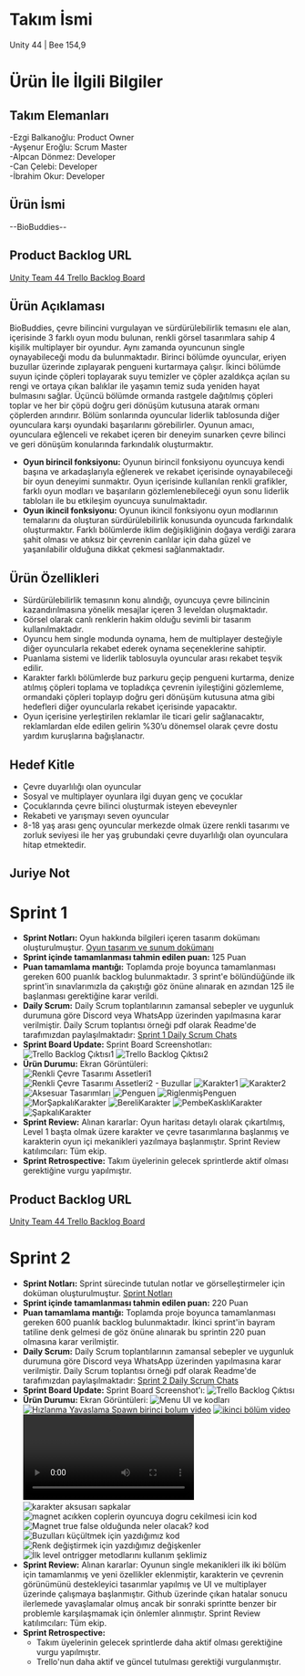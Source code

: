 # Takım İsmi
Unity 44 | Bee 154,9
# Ürün İle İlgili Bilgiler
## Takım Elemanları
-Ezgi Balkanoğlu: Product Owner  
-Ayşenur Eroğlu: Scrum Master  
-Alpcan Dönmez: Developer  
-Can Çelebi: Developer  
-İbrahim Okur: Developer  
## Ürün İsmi
--BioBuddies--  
## Product Backlog URL
[Unity Team 44 Trello Backlog Board](https://trello.com/b/xJJsT5KL)  
## Ürün Açıklaması
BioBuddies, çevre bilincini vurgulayan ve sürdürülebilirlik temasını ele alan, içerisinde 3 farklı oyun modu bulunan, renkli görsel tasarımlara sahip 4 kişilik multiplayer bir oyundur. Aynı zamanda oyuncunun single oynayabileceği modu da bulunmaktadır. Birinci bölümde oyuncular, eriyen buzullar üzerinde zıplayarak pengueni kurtarmaya çalışır. İkinci bölümde suyun içinde çöpleri toplayarak suyu temizler ve çöpler azaldıkça açılan su rengi ve ortaya çıkan balıklar ile yaşamın temiz suda yeniden hayat bulmasını sağlar. Üçüncü bölümde ormanda rastgele dağıtılmış çöpleri toplar ve her bir çöpü doğru geri dönüşüm kutusuna atarak ormanı çöplerden arındırır. Bölüm sonlarında oyuncular liderlik tablosunda diğer oyunculara karşı oyundaki başarılarını görebilirler. Oyunun amacı, oyunculara eğlenceli ve rekabet içeren bir deneyim sunarken çevre bilinci ve geri dönüşüm konularında farkındalık oluşturmaktır.
- **Oyun birincil fonksiyonu:** Oyunun birincil fonksiyonu oyuncuya kendi başına ve arkadaşlarıyla eğlenerek ve rekabet içerisinde oynayabileceği bir oyun deneyimi sunmaktır. Oyun içerisinde kullanılan renkli grafikler, farklı oyun modları ve başarıların gözlemlenebileceği oyun sonu liderlik tabloları ile bu etkileşim oyuncuya sunulmaktadır.
- **Oyun ikincil fonksiyonu:** Oyunun ikincil fonksiyonu oyun modlarının temalarını da oluşturan sürdürülebilirlik konusunda oyuncuda farkındalık oluşturmaktır. Farklı bölümlerde iklim değişikliğinin doğaya verdiği zarara şahit olması ve atıksız bir çevrenin canlılar için daha güzel ve yaşanılabilir olduğuna dikkat çekmesi sağlanmaktadır.
## Ürün Özellikleri
- Sürdürülebilirlik temasının konu alındığı, oyuncuya çevre bilincinin kazandırılmasına yönelik mesajlar içeren 3 leveldan oluşmaktadır. 
- Görsel olarak canlı renklerin hakim olduğu sevimli bir tasarım kullanılmaktadır. 
- Oyuncu hem single modunda oynama, hem de multiplayer desteğiyle diğer oyuncularla rekabet ederek oynama seçeneklerine sahiptir.
- Puanlama sistemi ve liderlik tablosuyla oyuncular arası rekabet teşvik edilir.
- Karakter farklı bölümlerde buz parkuru geçip pengueni kurtarma, denize atılmış çöpleri toplama ve topladıkça çevrenin iyileştiğini gözlemleme, ormandaki çöpleri toplayıp doğru geri dönüşüm kutusuna atma gibi hedefleri diğer oyuncularla rekabet içerisinde yapacaktır.
- Oyun içerisine yerleştirilen reklamlar ile ticari gelir sağlanacaktır, reklamlardan elde edilen gelirin %30’u dönemsel olarak çevre dostu yardım kuruşlarına bağışlanactır.
## Hedef Kitle
- Çevre duyarlılığı olan oyuncular
- Sosyal ve multiplayer oyunlara ilgi duyan genç ve çocuklar
- Çocuklarında çevre bilinci oluşturmak isteyen ebeveynler
- Rekabeti ve yarışmayı seven oyuncular
- 8-18 yaş arası genç oyuncular merkezde olmak üzere renkli tasarımı ve zorluk seviyesi ile her yaş grubundaki çevre duyarlılığı olan oyunculara hitap etmektedir.
## Juriye Not
# Sprint 1
- **Sprint Notları:** Oyun hakkında bilgileri içeren tasarım dokümanı oluşturulmuştur. [Oyun tasarım ve sunum dokümanı](https://github.com/Aysenur1121/Bootcamp/blob/main/ProjectManagement%20/Sprint1Documents/OUA%20Bootcamp%20GDD.pdf)  
- **Sprint içinde tamamlanması tahmin edilen puan:** 125 Puan
- **Puan tamamlama mantığı:** Toplamda proje boyunca tamamlanması gereken 600 puanlık backlog bulunmaktadır. 3 sprint'e bölündüğünde ilk sprint'in sınavlarımızla da çakıştığı göz önüne alınarak en azından 125 ile başlanması gerektiğine karar verildi.
- **Daily Scrum:** Daily Scrum toplantılarının zamansal sebepler ve uygunluk durumuna göre Discord veya WhatsApp üzerinden yapılmasına karar verilmiştir. Daily Scrum toplantısı örneği pdf olarak Readme'de tarafımızdan paylaşılmaktadır: [Sprint 1 Daily Scrum Chats](https://github.com/Aysenur1121/Bootcamp/blob/main/ProjectManagement%20/Sprint1Documents/Daily%20Scrums.pdf)
- **Sprint Board Update:** Sprint Board Screenshotları:
![Trello Backlog Çıktısı1](https://github.com/Aysenur1121/Bootcamp/blob/main/ProjectManagement%20/Sprint1Documents/backlog1.png)
![Trello Backlog Çıktısı2](https://github.com/Aysenur1121/Bootcamp/blob/main/ProjectManagement%20/Sprint1Documents/backlog2.png)
- **Ürün Durumu:** Ekran Görüntüleri:  
![Renkli Çevre Tasarımı Assetleri1](https://github.com/Aysenur1121/Bootcamp/blob/main/ProjectManagement%20/Sprint1Documents/renkliCevreTasarimi.png)
![Renkli Çevre Tasarımı Assetleri2 - Buzullar](https://github.com/Aysenur1121/Bootcamp/blob/main/ProjectManagement%20/Sprint1Documents/renkliCevreTasarimi2.png)
![Karakter1](https://github.com/Aysenur1121/Bootcamp/blob/main/ProjectManagement%20/Sprint1Documents/Character.png)
![Karakter2](https://github.com/Aysenur1121/Bootcamp/blob/main/ProjectManagement%20/Sprint1Documents/Character_2.png)
![Aksesuar Tasarımları](https://github.com/Aysenur1121/Bootcamp/blob/main/ProjectManagement%20/Sprint1Documents/karakterAksesuarları.png)
![Penguen](https://github.com/Aysenur1121/Bootcamp/blob/main/ProjectManagement%20/Sprint1Documents/Penguen.jpeg)
![RiglenmişPenguen](https://github.com/Aysenur1121/Bootcamp/blob/main/ProjectManagement%20/Sprint1Documents/RiglenmisPenguen.png)
![MorŞapkalıKarakter](https://github.com/Aysenur1121/Bootcamp/blob/main/ProjectManagement%20/Sprint1Documents/MorSapkaliKarakter.png)
![BereliKarakter](https://github.com/Aysenur1121/Bootcamp/blob/main/ProjectManagement%20/Sprint1Documents/bereliKarakter.png)
![PembeKasklıKarakter](https://github.com/Aysenur1121/Bootcamp/blob/main/ProjectManagement%20/Sprint1Documents/pembeKasklıKarakter.png)
![ŞapkalıKarakter](https://github.com/Aysenur1121/Bootcamp/blob/main/ProjectManagement%20/Sprint1Documents/sapkaliKarakter.png)
- **Sprint Review:** Alınan kararlar: Oyun haritası detaylı olarak çıkartılmış, Level 1 başta olmak üzere karakter ve çevre tasarımlarına başlanmış ve karakterin oyun içi mekanikleri yazılmaya başlanmıştır. Sprint Review katılımcıları: Tüm ekip.
- **Sprint Retrospective:** Takım üyelerinin gelecek sprintlerde aktif olması gerektiğine vurgu yapılmıştır.
## Product Backlog URL
[Unity Team 44 Trello Backlog Board](https://trello.com/b/BD0h5AQL)  
# Sprint 2
- **Sprint Notları:** Sprint sürecinde tutulan notlar ve görselleştirmeler için doküman oluşturulmuştur. [Sprint Notları](https://github.com/Aysenur1121/Bootcamp/blob/main/ProjectManagement%20/Sprint2Documents/Sprint%20Notları.pdf)
- **Sprint içinde tamamlanması tahmin edilen puan:** 220 Puan
- **Puan tamamlama mantığı:** Toplamda proje boyunca tamamlanması gereken 600 puanlık backlog bulunmaktadır. İkinci sprint'in bayram tatiline denk gelmesi de göz önüne alınarak bu sprintin 220 puan olmasına karar verilmiştir.
- **Daily Scrum:** Daily Scrum toplantılarının zamansal sebepler ve uygunluk durumuna göre Discord veya WhatsApp üzerinden yapılmasına karar verilmiştir. Daily Scrum toplantısı örneği pdf olarak Readme'de tarafımızdan paylaşılmaktadır: [Sprint 2 Daily Scrum Chats](https://github.com/Aysenur1121/Bootcamp/blob/main/ProjectManagement%20/Sprint2Documents/Daily%20Scrum.pdf)
- **Sprint Board Update:** Sprint Board Screenshot'ı:
![Trello Backlog Çıktısı](https://github.com/Aysenur1121/Bootcamp/blob/main/ProjectManagement%20/Sprint2Documents/BacklogTrello.png)
- **Ürün Durumu:** Ekran Görüntüleri:
![Menu UI ve kodları](https://github.com/Aysenur1121/Bootcamp/blob/main/ProjectManagement%20/Sprint2Documents/menu.png)
[![Hızlanma Yavaslama Spawn birinci bolum video](https://github.com/Aysenur1121/Bootcamp/blob/main/ProjectManagement%20/Sprint2Documents/birincivideo.jpeg)](https://youtu.be/fKFABk25meM)
[![ikinci bölüm video](https://github.com/Aysenur1121/Bootcamp/blob/main/ProjectManagement%20/Sprint2Documents/ikinciBolumm.webp)](https://youtu.be/vkW1Mspifso)
![buzda kuculme video](https://github.com/Aysenur1121/Bootcamp/blob/main/ProjectManagement%20/Sprint2Documents/kuculme.mp4)
![karakter aksusarı sapkalar](https://github.com/Aysenur1121/Bootcamp/blob/main/ProjectManagement%20/Sprint2Documents/aksesuarlar.png)
![magnet acıkken coplerin oyuncuya dogru cekilmesi icin kod](https://github.com/Aysenur1121/Bootcamp/blob/main/ProjectManagement%20/Sprint2Documents/bir.png)
![Magnet true false olduğunda neler olacak? kod](https://github.com/Aysenur1121/Bootcamp/blob/main/ProjectManagement%20/Sprint2Documents/iki.png)
![Buzulları küçültmek için yazdığımız kod](https://github.com/Aysenur1121/Bootcamp/blob/main/ProjectManagement%20/Sprint2Documents/uc.png)
![Renk değiştirmek için yazdığımız değişkenler](https://github.com/Aysenur1121/Bootcamp/blob/main/ProjectManagement%20/Sprint2Documents/dort.png)
![İlk level ontrigger metodlarını kullanım şeklimiz](https://github.com/Aysenur1121/Bootcamp/blob/main/ProjectManagement%20/Sprint2Documents/bes.png)
- **Sprint Review:** Alınan kararlar: Oyunun single mekanikleri ilk iki bölüm için tamamlanmış ve yeni özellikler eklenmiştir, karakterin ve çevrenin görünümünü destekleyici tasarımlar yapılmış ve UI ve multiplayer üzerinde çalışmaya başlanmıştır. Github üzerinde çıkan hatalar sonucu ilerlemede yavaşlamalar olmuş ancak bir sonraki sprintte benzer bir problemle karşılaşmamak için önlemler alınmıştır. Sprint Review katılımcıları: Tüm ekip.
- **Sprint Retrospective:**
  * Takım üyelerinin gelecek sprintlerde daha aktif olması gerektiğine vurgu yapılmıştır.
  * Trello'nun daha aktif ve güncel tutulması gerektiği vurgulanmıştır.
    
    


